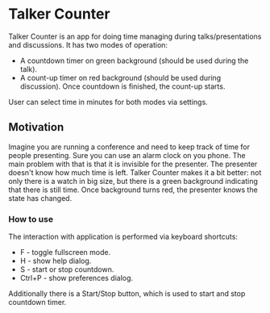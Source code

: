 # Talker Counter #

Talker Counter is an app for doing time managing during talks/presentations and discussions. It has two modes of operation:

* A countdown timer on green background (should be used during the talk).
* A count-up timer on red background (should be used during discussion). Once countdown is finished, the count-up starts. 

User can select time in minutes for both modes via settings.

## Motivation ##

Imagine you are running a conference and need to keep track of time for people presenting. Sure you can use an alarm clock on you phone. The main problem with that is that it is invisible for the presenter. The presenter doesn't know how much time is left. Talker Counter makes it a bit better: not only there is a watch in big size, but there is a green background indicating that there is still time. Once background turns red, the presenter knows the state has changed.

### How to use ###

The interaction with application is performed via keyboard shortcuts:

* F - toggle fullscreen mode.
* H - show help dialog.
* S - start or stop countdown.
* Ctrl+P - show preferences dialog.

Additionally there is a Start/Stop button, which is used to start and stop countdown timer.